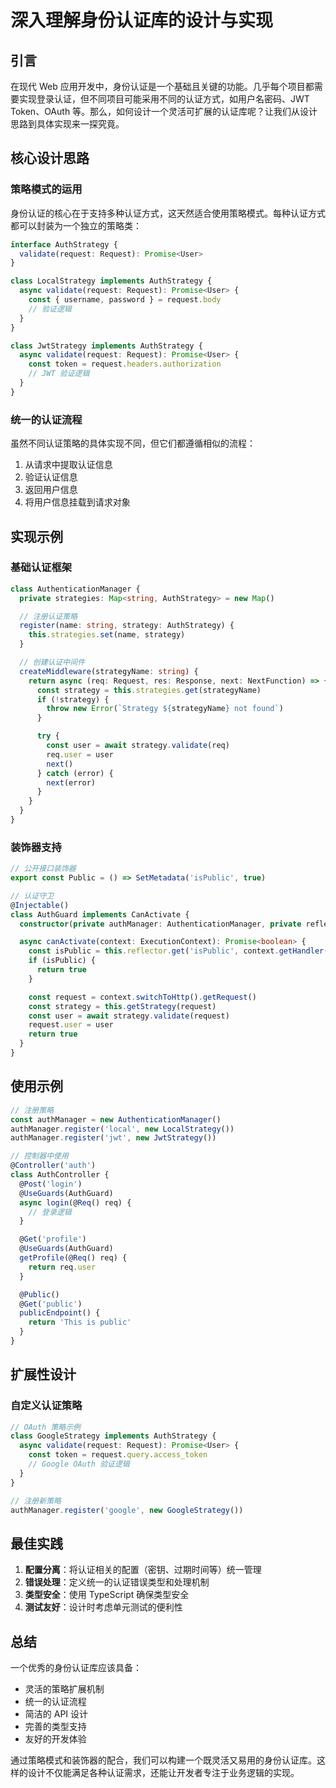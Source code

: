 # 深入理解身份认证库的设计与实现

## 引言

在现代 Web 应用开发中，身份认证是一个基础且关键的功能。几乎每个项目都需要实现登录认证，但不同项目可能采用不同的认证方式，如用户名密码、JWT Token、OAuth 等。那么，如何设计一个灵活可扩展的认证库呢？让我们从设计思路到具体实现来一探究竟。

## 核心设计思路

### 策略模式的运用

身份认证的核心在于支持多种认证方式，这天然适合使用策略模式。每种认证方式都可以封装为一个独立的策略类：

```typescript
interface AuthStrategy {
  validate(request: Request): Promise<User>
}

class LocalStrategy implements AuthStrategy {
  async validate(request: Request): Promise<User> {
    const { username, password } = request.body
    // 验证逻辑
  }
}

class JwtStrategy implements AuthStrategy {
  async validate(request: Request): Promise<User> {
    const token = request.headers.authorization
    // JWT 验证逻辑
  }
}
```

### 统一的认证流程

虽然不同认证策略的具体实现不同，但它们都遵循相似的流程：

1. 从请求中提取认证信息
2. 验证认证信息
3. 返回用户信息
4. 将用户信息挂载到请求对象

## 实现示例

### 基础认证框架

```typescript
class AuthenticationManager {
  private strategies: Map<string, AuthStrategy> = new Map()

  // 注册认证策略
  register(name: string, strategy: AuthStrategy) {
    this.strategies.set(name, strategy)
  }

  // 创建认证中间件
  createMiddleware(strategyName: string) {
    return async (req: Request, res: Response, next: NextFunction) => {
      const strategy = this.strategies.get(strategyName)
      if (!strategy) {
        throw new Error(`Strategy ${strategyName} not found`)
      }

      try {
        const user = await strategy.validate(req)
        req.user = user
        next()
      } catch (error) {
        next(error)
      }
    }
  }
}
```

### 装饰器支持

```typescript
// 公开接口装饰器
export const Public = () => SetMetadata('isPublic', true)

// 认证守卫
@Injectable()
class AuthGuard implements CanActivate {
  constructor(private authManager: AuthenticationManager, private reflector: Reflector) {}

  async canActivate(context: ExecutionContext): Promise<boolean> {
    const isPublic = this.reflector.get('isPublic', context.getHandler())
    if (isPublic) {
      return true
    }

    const request = context.switchToHttp().getRequest()
    const strategy = this.getStrategy(request)
    const user = await strategy.validate(request)
    request.user = user
    return true
  }
}
```

## 使用示例

```typescript
// 注册策略
const authManager = new AuthenticationManager()
authManager.register('local', new LocalStrategy())
authManager.register('jwt', new JwtStrategy())

// 控制器中使用
@Controller('auth')
class AuthController {
  @Post('login')
  @UseGuards(AuthGuard)
  async login(@Req() req) {
    // 登录逻辑
  }

  @Get('profile')
  @UseGuards(AuthGuard)
  getProfile(@Req() req) {
    return req.user
  }

  @Public()
  @Get('public')
  publicEndpoint() {
    return 'This is public'
  }
}
```

## 扩展性设计

### 自定义认证策略

```typescript
// OAuth 策略示例
class GoogleStrategy implements AuthStrategy {
  async validate(request: Request): Promise<User> {
    const token = request.query.access_token
    // Google OAuth 验证逻辑
  }
}

// 注册新策略
authManager.register('google', new GoogleStrategy())
```

## 最佳实践

1. **配置分离**：将认证相关的配置（密钥、过期时间等）统一管理
2. **错误处理**：定义统一的认证错误类型和处理机制
3. **类型安全**：使用 TypeScript 确保类型安全
4. **测试友好**：设计时考虑单元测试的便利性

## 总结

一个优秀的身份认证库应该具备：

- 灵活的策略扩展机制
- 统一的认证流程
- 简洁的 API 设计
- 完善的类型支持
- 友好的开发体验

通过策略模式和装饰器的配合，我们可以构建一个既灵活又易用的身份认证库。这样的设计不仅能满足各种认证需求，还能让开发者专注于业务逻辑的实现。
